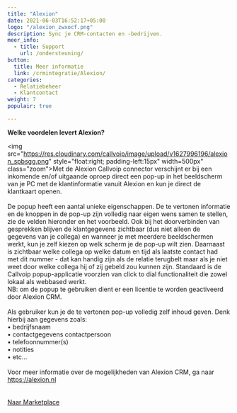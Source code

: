 ```yaml
---
title: "Alexion"
date: 2021-06-03T16:52:17+05:00
logo: "/alexion_zwxocf.png"
description: Sync je CRM-contacten en -bedrijven.
meer_info:
  - title: Support
    url: /ondersteuning/
button:
  title: Meer informatie
  link: /crmintegratie/Alexion/
categories:
  - Relatiebeheer
  - Klantcontact
weight: 7
populair: true

---
```


**Welke voordelen levert Alexion?**

<img src="https://res.cloudinary.com/callvoip/image/upload/v1627996196/alexion_spbsgg.png" style="float:right; padding-left:15px" width=500px" class="zoom">Met de Alexion Callvoip connector verschijnt er bij een inkomende en/of uitgaande oproep direct een pop-up in het beeldscherm van je PC met de klantinformatie vanuit Alexion en kun je direct de klantkaart openen.<br>
<br>
De popup  heeft een aantal unieke eigenschappen. De te vertonen informatie en de knoppen in de pop-up zijn volledig naar eigen wens samen te stellen, zie de velden hieronder en het voorbeeld. Ook bij het doorverbinden van gesprekken blijven de klantgegevens zichtbaar (dus niet alleen de gegevens van je collega) en wanneer je met meerdere beeldschermen werkt, kun je zelf kiezen op welk scherm je de pop-up wilt zien. Daarnaast is zichtbaar welke collega op welke datum en tijd als laatste contact had met dit nummer - dat kan handig zijn als de relatie terugbelt maar als je niet weet door welke collega hij of zij gebeld zou kunnen zijn. Standaard is de Callvoip popup-applicatie voorzien van click to dial functionaliteit die zowel lokaal als webbased werkt. <br>
NB: om de popup te gebruiken dient er een licentie te worden geactiveerd door Alexion CRM.<br>
<br>
Als gebruiker kun je de te vertonen pop-up volledig zelf inhoud geven. Denk hierbij aan gegevens zoals:<br>
&bull; bedrijfsnaam <br>
&bull; contactgegevens contactpersoon <br>
&bull; telefoonnummer(s) <br>
&bull; notities <br>
&bull; etc... <br>
<br>
Voor meer informatie over de mogelijkheden van Alexion CRM, ga naar https://alexion.nl<br>
<br><br><a href="/marketplace" class="button">Naar Marketplace</a>
